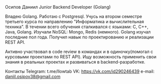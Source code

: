Осипов Даниил
Junior Backend Developer (Golang)

Владею Golang.
Работаю с Postgresql.
Учусь на втором семестре третьего курса по направлению "Информатика и вычислительная техника". В течении всего обучения сталкивался с языками: C, C++, Java, Golang. Изучали NoSQL: Mongo, Redis (немного).
Golang изучал последние пол года. Получил навык по проектированию и реализации REST API.

Активно участвовал в code review в командах и в одиночку(помогал с курсовыми проектами по REST API).
Ищу возможность применить свои знания в реальных проектах и развиваться в backend-разработке.

Контакты
Telegram: t.me/llowtab
VK: https://vk.com/id290246439
e-mail: daniil.osipov38@gmail.com
